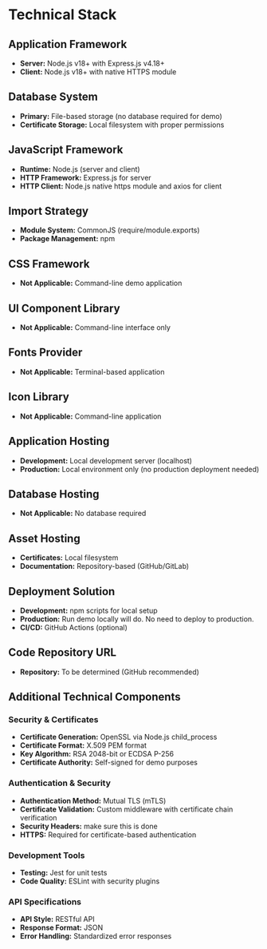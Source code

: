 # Technical Stack

## Application Framework
- **Server:** Node.js v18+ with Express.js v4.18+
- **Client:** Node.js v18+ with native HTTPS module

## Database System
- **Primary:** File-based storage (no database required for demo)
- **Certificate Storage:** Local filesystem with proper permissions

## JavaScript Framework
- **Runtime:** Node.js (server and client)
- **HTTP Framework:** Express.js for server
- **HTTP Client:** Node.js native https module and axios for client

## Import Strategy
- **Module System:** CommonJS (require/module.exports)
- **Package Management:** npm

## CSS Framework
- **Not Applicable:** Command-line demo application

## UI Component Library
- **Not Applicable:** Command-line interface only

## Fonts Provider
- **Not Applicable:** Terminal-based application

## Icon Library
- **Not Applicable:** Command-line application

## Application Hosting
- **Development:** Local development server (localhost)
- **Production:** Local environment only (no production deployment needed)

## Database Hosting
- **Not Applicable:** No database required

## Asset Hosting
- **Certificates:** Local filesystem
- **Documentation:** Repository-based (GitHub/GitLab)

## Deployment Solution
- **Development:** npm scripts for local setup
- **Production:** Run demo locally will do. No need to deploy to production.
- **CI/CD:** GitHub Actions (optional)

## Code Repository URL
- **Repository:** To be determined (GitHub recommended)

## Additional Technical Components

### Security & Certificates
- **Certificate Generation:** OpenSSL via Node.js child_process
- **Certificate Format:** X.509 PEM format
- **Key Algorithm:** RSA 2048-bit or ECDSA P-256
- **Certificate Authority:** Self-signed for demo purposes

### Authentication & Security
- **Authentication Method:** Mutual TLS (mTLS)
- **Certificate Validation:** Custom middleware with certificate chain verification
- **Security Headers:** make sure this is done 
- **HTTPS:** Required for certificate-based authentication

### Development Tools
- **Testing:** Jest for unit tests
- **Code Quality:** ESLint with security plugins

### API Specifications
- **API Style:** RESTful API
- **Response Format:** JSON
- **Error Handling:** Standardized error responses


